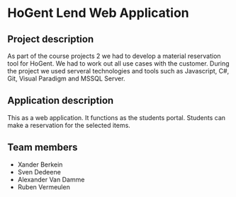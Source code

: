# HoGent Lend Web Application

## Project description

As part of the course projects 2 we had to develop a material reservation tool for HoGent. We had to work out all use cases with the customer. During the project we used serveral technologies and tools such as Javascript, C#, Git, Visual Paradigm and MSSQL Server.

## Application description

This as a web application. It functions as the students portal. Students can make a reservation for the selected items.

## Team members

- Xander Berkein
- Sven Dedeene
- Alexander Van Damme
- Ruben Vermeulen
